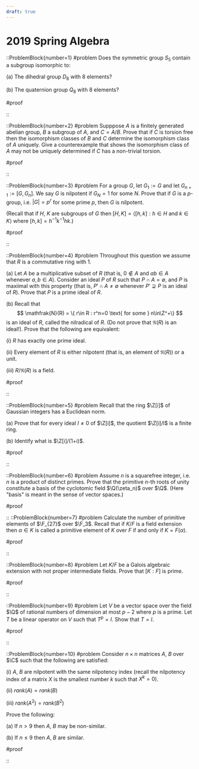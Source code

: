```yaml
---
draft: true
---
```


# 2019 Spring Algebra

::ProblemBlock{number=1}
#problem
Does the symmetric group $S_5$ contain a subgroup isomorphic to:

(a) The dihedral group $D_8$ with 8 elements?

(b) The quaternion group $Q_8$ with 8 elements?

#proof

::

::ProblemBlock{number=2}
#problem
Supppose $A$ is a finitely generated abelian group, $B$ a subgroup of $A$, and $C=A/B$. Prove that if $C$ is torsion free then the isomorphism classes of $B$ and $C$ determine the isomorphism class of $A$ uniquely. Give a counterexample that shows the isomorphism class of $A$ may not be uniquely determined if $C$ has a non-trivial torsion.

#proof

::

::ProblemBlock{number=3}
#problem
For a group $G$, let $G_1:= G$ and let $G_{n+1}:=[G,G_n]$. We say $G$ is nilpotent if $G_N=1$ for some $N$. Prove that if $G$ is a $p$-group, i.e. $|G|=p^r$ for some prime $p$, then $G$ is nilpotent.

(Recall that if $H$, $K$ are subgroups of $G$ then $[H,K]=\langle [h,k] : h\in H \text{ and } k\in K\rangle$ where $[h,k]=h^{-1}k^{-1}hk$.)

#proof

::

::ProblemBlock{number=4}
#problem
Throughout this question we assume that $R$ is a commutative ring with 1.

(a) Let $A$ be a multiplicative subset of $R$ (that is, $0\notin A$ and $ab\in A$ whenever $a,b\in A$). Consider an ideal $P$ of $R$ such that $P\cap A=\emptyset$, and $P$ is maxiimal with this property (that is, $P'\cap A\neq\emptyset$ whenever $P'\supsetneq P$ is an ideal of $R$). Prove that $P$ is a prime ideal of $R$.

(b) Recall that
$$
\mathfrak{N}(R) = \{ r\in R : r^n=0 \text{ for some } n\in\Z^+\}
$$
is an ideal of $R$, called the nilradical of $R$. (Do not prove that $\mathfrak{N}(R)$ is an ideal!). Prove that the following are equivalent:

(i) $R$ has exactly one prime ideal.

(ii) Every element of $R$ is either nilpotent (that is, an element of $\mathfrak{N}(R)$) or a unit.

(iii) $R/\mathfrak{N}(R)$ is a field.

#proof

::

::ProblemBlock{number=5}
#problem
Recall that the ring $\Z[i]$ of Gaussian integers has a Euclidean norm.

(a) Prove that for every ideal $I\neq 0$ of $\Z[i]$, the quotient $\Z[i]/I$ is a finite ring.

(b) Identify what is $\Z[i]/(1+i)$.

#proof

::

::ProblemBlock{number=6}
#problem
Assume $n$ is a squarefree integer, i.e. $n$ is a product of distinct primes. Prove that the primitive $n$-th roots of unity constitute a basis of the cyclotomic field $\Q(\zeta_n)$ over $\Q$. (Here "basis" is meant in the sense of vector spaces.)

#proof

::
::ProblemBlock{number=7}
#problem
Calculate the number of primitive elements of $\F_{27}$ over $\F_3$. Recall that if $K/F$ is a field extension then $\alpha\in K$ is called a primitive element of $K$ over $F$ if and only if $K=F(\alpha)$.

#proof

::

::ProblemBlock{number=8}
#problem
Let $K/F$ be a Galois algebraic extension with not proper intermediate fields. Prove that $[K:F]$ is prime.

#proof

::

::ProblemBlock{number=9}
#problem
Let $V$ be a vector space over the field $\Q$ of rational numbers of dimension at most $p-2$ where $p$ is a prime. Let $T$ be a linear operator on $V$ such that $T^p=I$. Show that $T=I$.

#proof

::

::ProblemBlock{number=10}
#problem
Consider $n\times n$ matrices $A$, $B$ over $\C$ such that the following are satisfied:

(i) $A$, $B$ are nilpotent with the same nilpotency index (recall the nilpotency index of a matrix $X$ is the smallest number $k$ such that $X^k=0$).

(ii) $rank(A)=rank(B)$

(iii) $rank(A^2)=rank(B^2)$

Prove the following:

(a) If $n>9$ then $A$, $B$ may be non-similar.

(b) If $n\leq 9$ then $A$, $B$ are similar.

#proof

::